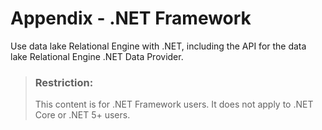 <!-- loio3bda4b606c5f1014b0e2ef3d159299a2 -->

# Appendix - .NET Framework

Use data lake Relational Engine with .NET, including the API for the data lake Relational Engine .NET Data Provider.

> ### Restriction:  
> This content is for .NET Framework users. It does not apply to .NET Core or .NET 5+ users.

